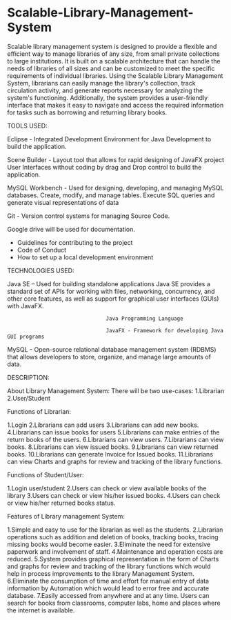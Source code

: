 # Scalable-Library-Management-System
Scalable library management system is designed to provide a flexible and efficient way to manage libraries of any size, from small private collections to large institutions. It is built on a scalable architecture that can handle the needs of libraries of all sizes and can be customized to meet the specific requirements of individual libraries. Using the Scalable Library Management System, librarians can easily manage the library's collection, track circulation activity, and generate reports necessary for analyzing the system's functioning. Additionally, the system provides a user-friendly interface that makes it easy to navigate and access the required information for tasks such as borrowing and returning library books. 

 

TOOLS USED:  

Eclipse - Integrated Development Environment for Java Development to build the application. 

Scene Builder - Layout tool that allows for rapid designing of JavaFX project User Interfaces without coding by drag and Drop control to build the application. 

MySQL Workbench - Used for designing, developing, and managing MySQL databases. Create, modify, and manage tables. Execute SQL queries and generate visual representations of data  

Git - Version control systems for managing Source Code. 

Google drive will be used for documentation. 

- Guidelines for contributing to the project
- Code of Conduct
- How to set up a local development environment

TECHNOLOGIES USED: 

Java SE – Used for building standalone applications Java SE provides a standard set of APIs for working with files, networking, concurrency, and other core features, as well as support for graphical user interfaces (GUIs) with JavaFX.  

                                    Java Programming Language 
                                    
                                    JavaFX - Framework for developing Java GUI programs                    

MySQL - Open-source relational database management system (RDBMS) that allows developers to store, organize, and manage large amounts of data. 


DESCRIPTION: 

About Library Management System: 
There will be two use-cases: 
1.Librarian 
2.User/Student 

Functions of Librarian: 

1.Login 
2.Librarians can add users 
3.Librarians can add new books. 
4.Librarians can issue books for users 
5.Librarians can make entries of the return books of the users. 
6.Librarians can view users. 
7.Librarians can view books. 
8.Librarians can view issued books. 
9.Librarians can view returned books. 
10.Librarians can generate Invoice for Issued books. 
11.Librarians can view Charts and graphs for review and tracking of the library functions. 

 

Functions of Student/User: 

1.Login user/student 
2.Users can check or view available books of the library 
3.Users can check or view his/her issued books. 
4.Users can check or view his/her returned books status. 


Features of Library management System: 

1.Simple and easy to use for the librarian as well as the students. 
2.Librarian operations such as addition and deletion of books, tracking books, tracing missing books would become easier. 
3.Eliminate the need for extensive paperwork and involvement of staff. 
4.Maintenance and operation costs are reduced. 
5.System provides graphical representation in the form of Charts and graphs for review and tracking of the library functions which would help in process improvements to the library Management System. 
6.Eliminate the consumption of time and effort for manual entry of data information by Automation which would lead to error free and accurate database. 
7.Easily accessed from anywhere and at any time. Users can search for books from classrooms, computer labs, home and places where the internet is available. 

 
